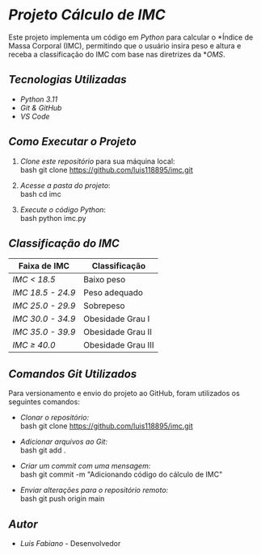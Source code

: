 # *Projeto Cálculo de IMC*  

Este projeto implementa um código em *Python* para calcular o *Índice de Massa Corporal (IMC), permitindo que o usuário insira peso e altura e receba a classificação do IMC com base nas diretrizes da **OMS*.  

##  *Tecnologias Utilizadas*  
- *Python 3.11*  
- *Git & GitHub*  
- *VS Code*  

##  *Como Executar o Projeto*  
1. *Clone este repositório* para sua máquina local:  
   bash
   git clone https://github.com/luis118895/imc.git
     
2. *Acesse a pasta do projeto*:  
   bash
   cd imc
     
3. *Execute o código Python*:  
   bash
   python imc.py
     

##  *Classificação do IMC*  
| Faixa de IMC      | Classificação      |
|-------------------|--------------------|
| *IMC < 18.5*      | Baixo peso         |
| *IMC 18.5 - 24.9* | Peso adequado      |
| *IMC 25.0 - 29.9* | Sobrepeso          |
| *IMC 30.0 - 34.9* | Obesidade Grau I   |
| *IMC 35.0 - 39.9* | Obesidade Grau II  |
| *IMC ≥ 40.0*      | Obesidade Grau III |

## *Comandos Git Utilizados*  
Para versionamento e envio do projeto ao GitHub, foram utilizados os seguintes comandos:  

- *Clonar o repositório:*  
  bash
  git clone https://github.com/luis118895/imc.git
    
- *Adicionar arquivos ao Git:*  
  bash
  git add .
    
- *Criar um commit com uma mensagem:*  
  bash
  git commit -m "Adicionando código do cálculo de IMC"
    
- *Enviar alterações para o repositório remoto:*  
  bash
  git push origin main
    

## *Autor*  
- *Luis Fabiano* - Desenvolvedor  
